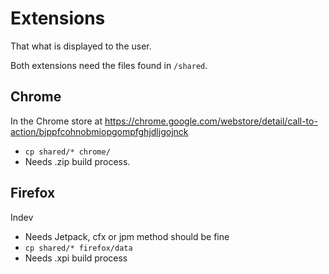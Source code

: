 
# Extensions

That what is displayed to the user.

Both extensions need the files found in `/shared`.


## Chrome

In the Chrome store at https://chrome.google.com/webstore/detail/call-to-action/bjppfcohnobmiopgompfghjdljgojnck

- `cp shared/* chrome/`
- Needs .zip build process.


## Firefox

Indev

- Needs Jetpack, cfx or jpm method should be fine
- `cp shared/* firefox/data`
- Needs .xpi build process

